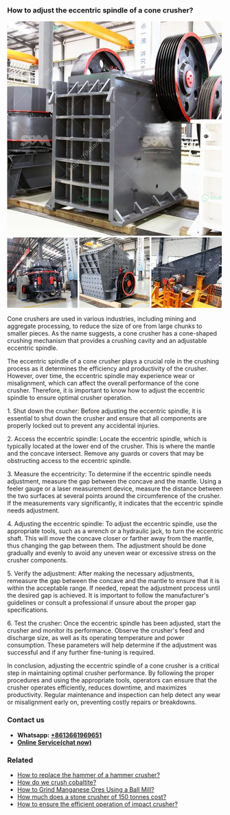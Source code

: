 <h3>How to adjust the eccentric spindle of a cone crusher?</h3><img src='1701745070.jpg' alt=''><p>Cone crushers are used in various industries, including mining and aggregate processing, to reduce the size of ore from large chunks to smaller pieces. As the name suggests, a cone crusher has a cone-shaped crushing mechanism that provides a crushing cavity and an adjustable eccentric spindle.</p><p>The eccentric spindle of a cone crusher plays a crucial role in the crushing process as it determines the efficiency and productivity of the crusher. However, over time, the eccentric spindle may experience wear or misalignment, which can affect the overall performance of the cone crusher. Therefore, it is important to know how to adjust the eccentric spindle to ensure optimal crusher operation.</p><p>1. Shut down the crusher: Before adjusting the eccentric spindle, it is essential to shut down the crusher and ensure that all components are properly locked out to prevent any accidental injuries.</p><p>2. Access the eccentric spindle: Locate the eccentric spindle, which is typically located at the lower end of the crusher. This is where the mantle and the concave intersect. Remove any guards or covers that may be obstructing access to the eccentric spindle.</p><p>3. Measure the eccentricity: To determine if the eccentric spindle needs adjustment, measure the gap between the concave and the mantle. Using a feeler gauge or a laser measurement device, measure the distance between the two surfaces at several points around the circumference of the crusher. If the measurements vary significantly, it indicates that the eccentric spindle needs adjustment.</p><p>4. Adjusting the eccentric spindle: To adjust the eccentric spindle, use the appropriate tools, such as a wrench or a hydraulic jack, to turn the eccentric shaft. This will move the concave closer or farther away from the mantle, thus changing the gap between them. The adjustment should be done gradually and evenly to avoid any uneven wear or excessive stress on the crusher components.</p><p>5. Verify the adjustment: After making the necessary adjustments, remeasure the gap between the concave and the mantle to ensure that it is within the acceptable range. If needed, repeat the adjustment process until the desired gap is achieved. It is important to follow the manufacturer's guidelines or consult a professional if unsure about the proper gap specifications.</p><p>6. Test the crusher: Once the eccentric spindle has been adjusted, start the crusher and monitor its performance. Observe the crusher's feed and discharge size, as well as its operating temperature and power consumption. These parameters will help determine if the adjustment was successful and if any further fine-tuning is required.</p><p>In conclusion, adjusting the eccentric spindle of a cone crusher is a critical step in maintaining optimal crusher performance. By following the proper procedures and using the appropriate tools, operators can ensure that the crusher operates efficiently, reduces downtime, and maximizes productivity. Regular maintenance and inspection can help detect any wear or misalignment early on, preventing costly repairs or breakdowns.</p><h3>Contact us</h3><ul><li><strong>Whatsapp:&nbsp;<a href="https://wa.me/8613661969651">+8613661969651</a></strong></li><li><a href="https://swt.shibang-china.com/?git&amp;zhl&amp;How to adjust the eccentric spindle of a cone crusher"><strong>Online Service(chat now)</strong></a></li></ul><h3>Related</h3><ul><li><a href='How to replace the hammer of a hammer crusher.md'>How to replace the hammer of a hammer crusher?</a></li><li><a href='How do we crush cobaltite.md'>How do we crush cobaltite?</a></li><li><a href='How to Grind Manganese Ores Using a Ball Mill.md'>How to Grind Manganese Ores Using a Ball Mill?</a></li><li><a href='How much does a stone crusher of 150 tonnes cost.md'>How much does a stone crusher of 150 tonnes cost?</a></li><li><a href='How to ensure the efficient operation of impact crusher.md'>How to ensure the efficient operation of impact crusher?</a></li></ul>